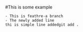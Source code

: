 #This is some example

    - This is feathre-a branch
    - The newly added line
    thi is simple line addedgit add .